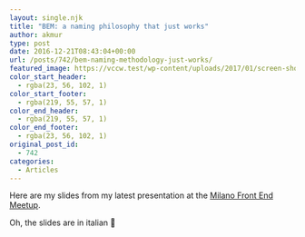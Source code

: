 ```yaml
---
layout: single.njk
title: "BEM: a naming philosophy that just works"
author: akmur
type: post
date: 2016-12-21T08:43:04+00:00
url: /posts/742/bem-naming-methodology-just-works/
featured_image: https://vccw.test/wp-content/uploads/2017/01/screen-shot-2017-01-06-at-17-30-25-1568x779.png
color_start_header:
  - rgba(23, 56, 102, 1)
color_start_footer:
  - rgba(219, 55, 57, 1)
color_end_header:
  - rgba(219, 55, 57, 1)
color_end_footer:
  - rgba(23, 56, 102, 1)
original_post_id:
  - 742
categories:
  - Articles
---
```


Here are my slides from my latest presentation at the [Milano Front End Meetup][1].

Oh, the slides are in italian 🙂

<div class="embed-speakerdeck">
</div>

&nbsp;

[1]: https://www.meetup.com/milano-front-end/
